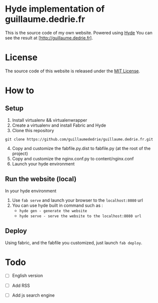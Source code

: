 Hyde implementation of guillaume.dedrie.fr
==========================================
This is the source code of my own website. Powered using [Hyde] You can see the result at [http://guillaume.dedrie.fr].


License
=======
The source code of this website is released under the [MIT License].


How to
======
Setup
-----
 1. Install virtualenv && virtualenwrapper
 2. Create a virtualenv and install Fabric and Hyde
 3. Clone this repository
 
```
git clone https://github.com/guillaumededrie/guillaume.dedrie.fr.git
```
 4. Copy and customize the fabfile.py.dist to fabfile.py (at the root of the project)
 5. Copy and customize the nginx.conf.py to content/nginx.conf
 6. Launch your hyde environment

Run the website (local)
-----------------------
In your hyde environment
 1. Use `fab serve` and launch your browser to the `localhost:8080` url
 2. You can use hyde built in command such as :
    * `hyde gen - generate the website`
    * `hyde serve - serve the website to the localhost:8080 url`


Deploy
------
Using fabric, and the fabfile you customized, just launch `fab deploy`.


Todo
====
 - [ ] English version
 - [ ] Add RSS
 - [ ] Add js search engine



[hyde]: https://github.com/hyde/hyde
[http://guillaume.dedrie.fr]: http://guillaume.dedrie.fr
[MIT License]: http://opensource.org/licenses/mit-license
